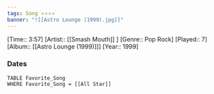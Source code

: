 ```yaml
---
tags: Song ⭐⭐⭐⭐ 
banner: "![[Astro Lounge (1999).jpg]]"
---
```

[Time:: 3:57]
[Artist:: [[Smash Mouth]] ]
[Genre:: Pop Rock]
[Played:: 7]
[Album:: [[Astro Lounge (1999)]]]
[Year:: 1999]
### Dates
````dataview
TABLE Favorite_Song
WHERE Favorite_Song = [[All Star]]
````